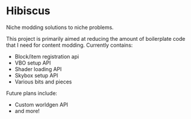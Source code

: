 # Hibiscus
Niche modding solutions to niche problems.

This project is primarily aimed at reducing the amount of boilerplate code that I need for content modding.
Currently contains:
- Block/item registration api
- VBO setup API
- Shader loading API
- Skybox setup API
- Various bits and pieces

Future plans include:
- Custom worldgen API
- and more!